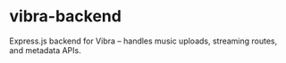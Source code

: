 # vibra-backend
Express.js backend for Vibra – handles music uploads, streaming routes, and metadata APIs.
